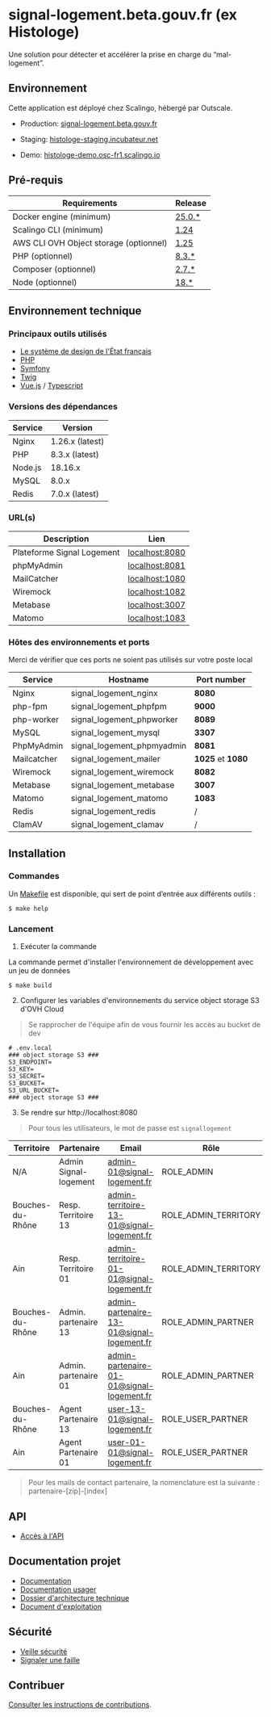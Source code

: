 # signal-logement.beta.gouv.fr (ex Histologe)

Une solution pour détecter et accélérer la prise en charge du “mal-logement”.

## Environnement

Cette application est déployé chez Scalingo, hébergé par Outscale.

- Production: [signal-logement.beta.gouv.fr](https://signal-logement.beta.gouv.fr)

- Staging: [histologe-staging.incubateur.net](https://histologe-staging.incubateur.net)

- Demo: [histologe-demo.osc-fr1.scalingo.io](https://histologe-demo.osc-fr1.scalingo.io)

## Pré-requis

| Requirements                           | Release                                                                            |
|----------------------------------------|------------------------------------------------------------------------------------|
| Docker engine (minimum)                | [25.0.*](https://www.docker.com/)                                                  |
| Scalingo CLI (minimum)                 | [1.24](https://doc.scalingo.com/platform/cli/start)                                |
| AWS CLI OVH Object storage (optionnel) | [1.25](https://docs.ovh.com/fr/storage/s3/debuter-avec-s3/#utilisation-de-aws-cli) |
| PHP (optionnel)                        | [8.3.*](https://www.php.net/)                                                      |
| Composer (optionnel)                   | [2.7.*](https://getcomposer.org/download/)                                         |
| Node (optionnel)                       | [18.*](https://nodejs.org/en/)                                                     |

## Environnement technique
### Principaux outils utilisés
* [Le système de design de l'État français](https://www.systeme-de-design.gouv.fr/)
* [PHP](https://www.php.net/)
* [Symfony](https://symfony.com/)
* [Twig](https://twig.symfony.com/)
* [Vue.js](https://vuejs.org/) / [Typescript](https://www.typescriptlang.org/)

### Versions des dépendances

| Service | Version         |
|---------|-----------------|
| Nginx   | 1.26.x (latest) |
| PHP     | 8.3.x (latest)  |
| Node.js | 18.16.x         |
| MySQL   | 8.0.x           |
| Redis   | 7.0.x (latest)  |

### URL(s)

| Description                | Lien                                    |
|----------------------------|-----------------------------------------|
| Plateforme Signal Logement | [localhost:8080](http://localhost:8080) |
| phpMyAdmin                 | [localhost:8081](http://localhost:8081) |
| MailCatcher                | [localhost:1080](http://localhost:1080) |
| Wiremock                   | [localhost:1082](http://localhost:1082) |
| Metabase                   | [localhost:3007](http://localhost:3007) |
| Matomo                     | [localhost:1083](http://localhost:1083) |

### Hôtes des environnements et ports

Merci de vérifier que ces ports ne soient pas utilisés sur votre poste local

| Service     | Hostname                   | Port number          |
|-------------|----------------------------|----------------------|
| Nginx       | signal_logement_nginx      | **8080**             |
| php-fpm     | signal_logement_phpfpm     | **9000**             |
| php-worker  | signal_logement_phpworker  | **8089**             |
| MySQL       | signal_logement_mysql      | **3307**             |
| PhpMyAdmin  | signal_logement_phpmyadmin | **8081**             |
| Mailcatcher | signal_logement_mailer     | **1025** et **1080** |
| Wiremock    | signal_logement_wiremock   | **8082**             |
| Metabase    | signal_logement_metabase   | **3007**             |
| Matomo      | signal_logement_matomo     | **1083**             |
| Redis       | signal_logement_redis      | /                    |
| ClamAV      | signal_logement_clamav     | /                    |

## Installation

### Commandes

Un [Makefile](Makefile) est disponible, qui sert de point d’entrée aux différents outils :

```
$ make help
```

### Lancement

1. Exécuter la commande

La commande permet d'installer l'environnement de développement avec un jeu de données

```
$ make build
```

2. Configurer les variables d'environnements du service object storage S3 d'OVH Cloud

> Se rapprocher de l'équipe afin de vous fournir les accès au bucket de dev

```
# .env.local
### object storage S3 ###
S3_ENDPOINT=
S3_KEY=
S3_SECRET=
S3_BUCKET=
S3_URL_BUCKET=
### object storage S3 ###
```

3. Se rendre sur http://localhost:8080

> Pour tous les utilisateurs, le mot de passe est `signallogement`

| Territoire       | Partenaire            | Email                                     | Rôle                 |
|------------------|-----------------------|-------------------------------------------|----------------------|
| N/A              | Admin Signal-logement | admin-01@signal-logement.fr               | ROLE_ADMIN           |
| Bouches-du-Rhône | Resp. Territoire 13   | admin-territoire-13-01@signal-logement.fr | ROLE_ADMIN_TERRITORY |
| Ain              | Resp. Territoire 01   | admin-territoire-01-01@signal-logement.fr | ROLE_ADMIN_TERRITORY |
| Bouches-du-Rhône | Admin. partenaire 13  | admin-partenaire-13-01@signal-logement.fr | ROLE_ADMIN_PARTNER   |
| Ain              | Admin. partenaire 01  | admin-partenaire-01-01@signal-logement.fr | ROLE_ADMIN_PARTNER   |
| Bouches-du-Rhône | Agent Partenaire 13   | user-13-01@signal-logement.fr             | ROLE_USER_PARTNER    |
| Ain              | Agent Partenaire 01   | user-01-01@signal-logement.fr             | ROLE_USER_PARTNER    |

> Pour les mails de contact partenaire, la nomenclature est la suivante : partenaire-[zip]-[index]

## API

- [Accès à l'API](./docs/API.md)

## Documentation projet

- [Documentation](https://github.com/MTES-MCT/histologe/wiki)
- [Documentation usager](https://documentation.signal-logement.beta.gouv.fr/)
- [Dossier d'architecture technique](./docs/ARCHITECTURE.md)
- [Document d'exploitation](./docs/EXPLOITATION.md)

## Sécurité

- [Veille sécurité](./docs/SECURITY.md)
- [Signaler une faille](./docs/SECURITY.md#signaler-une-faille)

## Contribuer

[Consulter les instructions de contributions](./docs/CONTRIBUTING.md).
